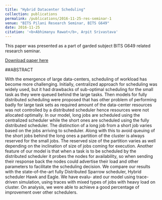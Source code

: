 ```yaml
---
title: "Hybrid Datacenter Scheduling"
collection: publications
permalink: /publications/2016-11-25-res-seminar-1
venue: "BITS Pilani Research Seminar, BITS G649"
date: 2016-11-25
citation: '<b>Abhimanyu Rawat</b>, Arpit Srivastava'
---
```

This paper was presented as a part of garded subject BITS G649 related research seminar.

[Download paper here](https://abresting.github.io/files/RES_SEMINAR.pdf)

##ABSTRACT

With the emergence of large data-centers, scheduling of workload has
become more challenging. Initially, centralized approach for scheduling
was widely used, but it had drawbacks of sub-optimal scheduling for the
small task as they were queued behind the large tasks.
Then models for fully distributed scheduling were proposed that has
other problem of performing badly for large task sets as required amount
of the data-center resources was not controlled by a distributed scheduler
hence resources were not allocated optimally. In our model, long jobs
are scheduled using the centralized scheduler while the short ones are
scheduled using the fully distributed scheduler. The distinction of a long
job from a short job varies based on the jobs arriving to scheduler. Along
with this to avoid queuing of the short jobs behind the long ones a partition
of the cluster is always reserved for the small jobs. The reserved size of the
partition varies as well depending on the inclination of size of jobs coming
for execution. Another feature of our model is that when a task is to be
scheduled by the distributed scheduler it probes the nodes for availability,
so when sending their response back the nodes could advertise their load
and other parameters to facilitate the scheduling decision.
We compare our results with the state-of-the-art fully Distributed
Sparrow scheduler, Hybrid scheduler Hawk and Eagle. We have evalu-
ated our model using trace-driven simulation, using traces with mixed
types of jobs with heavy load on cluster. On analysis, we were able to
achieve a good percentage of improvement over other schedulers.